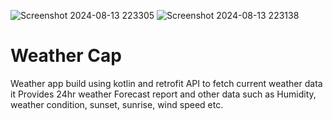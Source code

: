 ![Screenshot 2024-08-13 223305](https://github.com/user-attachments/assets/53c22af6-fea9-42c5-a421-e0906a35cc75) ![Screenshot 2024-08-13 223138](https://github.com/user-attachments/assets/80a7ef9c-c571-4e90-b927-92ef5e29399c)


# Weather Cap
Weather app build using kotlin and retrofit API to fetch current weather data
it Provides 24hr weather Forecast report and other data such as Humidity, weather condition, sunset, sunrise, wind speed etc.
